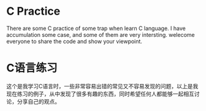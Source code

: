 # C Practice

There are some C practice of some trap when learn C language. I have accumulation some case, and some of them are very intersting. welecome everyone to share the code and show your viewpoint.

# C语言练习

这个是我学习C语言时，一些非常容易出错的常见又不容易发现的问题，以上是我现在练习的例子，从中发现了很多有趣的东西，同时希望任何人都能够一起相互讨论，分享自己的观点。